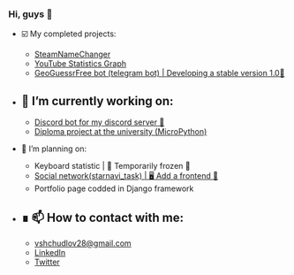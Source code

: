 ### Hi, guys 👋

- ☑️ My completed projects:
    - [SteamNameChanger](https://github.com/vitaliishchudlo/steam_name_changer)
    - [YouTube Statistics Graph](https://github.com/vitaliishchudlo/mediagroupukraine_test_task)
    - [GeoGuessrFree bot (telegram bot) | Developing a stable version 1.0🔋](https://github.com/vitaliishchudlo/geoguessr_bot)


- 🔭 I’m currently working on: 
    -
  - [Discord bot for my discord server 🤖](https://github.com/vitaliishchudlo/discord_bot_wefi)
  - [Diploma project at the university (MicroPython)](https://github.com/vitaliishchudlo/social_statistics)
   

- 📝 I’m planning on:
  - Keyboard statistic | 🧊 Temporarily frozen 🧊
  - [Social network(starnavi_task) | 🖥 Add a frontend 🔄](https://github.com/vitaliishchudlo/starnavi_task)
  - Portfolio page codded in Django framework


- ∎ 📫 How to contact with me:
    -
  - vshchudlov28@gmail.com
  - [LinkedIn](https://www.linkedin.com/in/vitalii-shchudlo-61831718a/)
  - [Twitter](https://twitter.com/VitaliiShchudlo)

<!--
- 🌱 I’m currently learning: 
- 👯 I’m looking to collaborate on 
- 🤔 I’m looking for help with 
- 💬 Ask me about 
- 😄 Pronouns: 
- ⚡ Fun fact: - 🌱 I’m currently learning: 
- 👯 I’m looking to collaborate on 
- 🤔 I’m looking for help with 
- 💬 Ask me about 
- 😄 Pronouns: 
- ⚡ Fun fact: 


<details align="left">
  <summary><h2><b>⭐GitHub stats</b></h2></summary>
  <p>
   <img alt="codeSTACKr's GitHub Stats" src="https://github-readme-stats.vercel.app/api/top-langs/?username=BaggerFast&layout=compact&theme=dark" />  
   <br>
   <img alt="codeSTACKr's GitHub Stats" src="https://github-readme-stats.vercel.app/api?username=BaggerFast&show_icons=true&theme=dark" />
   <br>
   <img src="https://metrics.lecoq.io/baggerfast" />
  </p>
</details>
